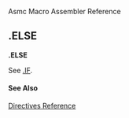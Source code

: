 Asmc Macro Assembler Reference

## .ELSE

**.ELSE**

See [.IF](dot-if.md).

#### See Also

[Directives Reference](readme.md)